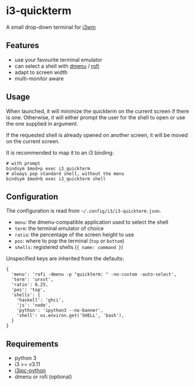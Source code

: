 i3-quickterm
=============

A small drop-down terminal for [i3wm](https://i3wm.org/)

Features
--------

* use your favourite terminal emulator
* can select a shell with [dmenu](http://tools.suckless.org/dmenu/) /
  [rofi](https://github.com/DaveDavenport/rofi)
* adapt to screen width
* multi-monitor aware

Usage
-----

When launched, it will minimize the quickterm on the current screen if there is
one.  Otherwise, it will either prompt the user for the shell to open or use the
one supplied in argument.

If the requested shell is already opened on another screen, it will be moved on
the current screen.

It is recommended to map it to an i3 binding:

```
# with prompt
bindsym $mod+p exec i3_quickterm
# always pop standard shell, without the menu
bindsym $mod+b exec i3_quickterm shell
```

Configuration
-------------

The configuration is read from `~/.config/i3/i3-quickterm.json`.

* `menu`: the dmenu-compatible application used to select the shell
* `term`: the terminal emulator of choice
* `ratio`: the percentage of the screen height to use
* `pos`: where to pop the terminal (`top` or `bottom`)
* `shells`: registered shells (`{ name: command }`)

Unspecified keys are inherited from the defaults:

```
{
  'menu': 'rofi -dmenu -p "quickterm: " -no-custom -auto-select',
  'term': 'urxvt',
  'ratio': 0.25,
  'pos': 'top',
  'shells': {
    'haskell': 'ghci',
    'js': 'node',
    'python': 'ipython3 --no-banner',
    'shell': os.environ.get('SHELL', 'bash'),
  }
}
```

Requirements
------------

* python 3
* i3 >= v3.11
* [i3ipc-python](https://i3ipc-python.readthedocs.io/en/latest/)
* dmenu or rofi (optional)

